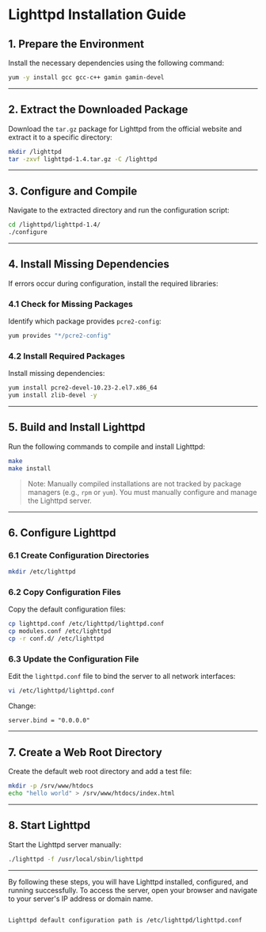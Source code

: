 # Lighttpd Installation Guide

## 1. Prepare the Environment
Install the necessary dependencies using the following command:
```bash
yum -y install gcc gcc-c++ gamin gamin-devel
```

---

## 2. Extract the Downloaded Package
Download the `tar.gz` package for Lighttpd from the official website and extract it to a specific directory:
```bash
mkdir /lighttpd
tar -zxvf lighttpd-1.4.tar.gz -C /lighttpd
```

---

## 3. Configure and Compile
Navigate to the extracted directory and run the configuration script:
```bash
cd /lighttpd/lighttpd-1.4/
./configure
```

---

## 4. Install Missing Dependencies
If errors occur during configuration, install the required libraries:

### 4.1 Check for Missing Packages
Identify which package provides `pcre2-config`:
```bash
yum provides "*/pcre2-config"
```

### 4.2 Install Required Packages
Install missing dependencies:
```bash
yum install pcre2-devel-10.23-2.el7.x86_64
yum install zlib-devel -y
```

---

## 5. Build and Install Lighttpd
Run the following commands to compile and install Lighttpd:
```bash
make
make install
```

> Note: Manually compiled installations are not tracked by package managers (e.g., `rpm` or `yum`). You must manually configure and manage the Lighttpd server.

---

## 6. Configure Lighttpd
### 6.1 Create Configuration Directories
```bash
mkdir /etc/lighttpd
```

### 6.2 Copy Configuration Files
Copy the default configuration files:
```bash
cp lighttpd.conf /etc/lighttpd/lighttpd.conf
cp modules.conf /etc/lighttpd
cp -r conf.d/ /etc/lighttpd
```

### 6.3 Update the Configuration File
Edit the `lighttpd.conf` file to bind the server to all network interfaces:
```bash
vi /etc/lighttpd/lighttpd.conf
```
Change:
```plaintext
server.bind = "0.0.0.0"
```

---

## 7. Create a Web Root Directory
Create the default web root directory and add a test file:
```bash
mkdir -p /srv/www/htdocs
echo "hello world" > /srv/www/htdocs/index.html
```

---

## 8. Start Lighttpd
Start the Lighttpd server manually:
```bash
./lighttpd -f /usr/local/sbin/lighttpd
```

---

By following these steps, you will have Lighttpd installed, configured, and running successfully. To access the server, open your browser and navigate to your server's IP address or domain name. 
```

Lighttpd default configuration path is /etc/lighttpd/lighttpd.conf